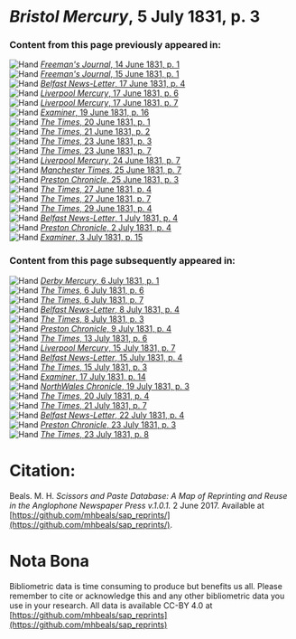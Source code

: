 # *Bristol Mercury*, 5 July 1831, p. 3  
  
### Content from this page previously appeared in:  
![Hand](http://scissorsandpaste.net/wp-content/uploads/2017/06/smallhandpointer.png) [*Freeman's Journal*, 14 June 1831, p. 1](https://mhbeals.github.io/sap_html/Freeman's-Journal/Freeman's-Journal-14-June-1831-p-1)  
![Hand](http://scissorsandpaste.net/wp-content/uploads/2017/06/smallhandpointer.png) [*Freeman's Journal*, 15 June 1831, p. 1](https://mhbeals.github.io/sap_html/Freeman's-Journal/Freeman's-Journal-15-June-1831-p-1)  
![Hand](http://scissorsandpaste.net/wp-content/uploads/2017/06/smallhandpointer.png) [*Belfast News-Letter*, 17 June 1831, p. 4](https://mhbeals.github.io/sap_html/Belfast-News-Letter/Belfast-News-Letter-17-June-1831-p-4)  
![Hand](http://scissorsandpaste.net/wp-content/uploads/2017/06/smallhandpointer.png) [*Liverpool Mercury*, 17 June 1831, p. 6](https://mhbeals.github.io/sap_html/Liverpool-Mercury/Liverpool-Mercury-17-June-1831-p-6)  
![Hand](http://scissorsandpaste.net/wp-content/uploads/2017/06/smallhandpointer.png) [*Liverpool Mercury*, 17 June 1831, p. 7](https://mhbeals.github.io/sap_html/Liverpool-Mercury/Liverpool-Mercury-17-June-1831-p-7)  
![Hand](http://scissorsandpaste.net/wp-content/uploads/2017/06/smallhandpointer.png) [*Examiner*, 19 June 1831, p. 16](https://mhbeals.github.io/sap_html/Examiner/Examiner-19-June-1831-p-16)  
![Hand](http://scissorsandpaste.net/wp-content/uploads/2017/06/smallhandpointer.png) [*The Times*, 20 June 1831, p. 1](https://mhbeals.github.io/sap_html/The-Times/The-Times-20-June-1831-p-1)  
![Hand](http://scissorsandpaste.net/wp-content/uploads/2017/06/smallhandpointer.png) [*The Times*, 21 June 1831, p. 2](https://mhbeals.github.io/sap_html/The-Times/The-Times-21-June-1831-p-2)  
![Hand](http://scissorsandpaste.net/wp-content/uploads/2017/06/smallhandpointer.png) [*The Times*, 23 June 1831, p. 3](https://mhbeals.github.io/sap_html/The-Times/The-Times-23-June-1831-p-3)  
![Hand](http://scissorsandpaste.net/wp-content/uploads/2017/06/smallhandpointer.png) [*The Times*, 23 June 1831, p. 7](https://mhbeals.github.io/sap_html/The-Times/The-Times-23-June-1831-p-7)  
![Hand](http://scissorsandpaste.net/wp-content/uploads/2017/06/smallhandpointer.png) [*Liverpool Mercury*, 24 June 1831, p. 7](https://mhbeals.github.io/sap_html/Liverpool-Mercury/Liverpool-Mercury-24-June-1831-p-7)  
![Hand](http://scissorsandpaste.net/wp-content/uploads/2017/06/smallhandpointer.png) [*Manchester Times*, 25 June 1831, p. 7](https://mhbeals.github.io/sap_html/Manchester-Times/Manchester-Times-25-June-1831-p-7)  
![Hand](http://scissorsandpaste.net/wp-content/uploads/2017/06/smallhandpointer.png) [*Preston Chronicle*, 25 June 1831, p. 3](https://mhbeals.github.io/sap_html/Preston-Chronicle/Preston-Chronicle-25-June-1831-p-3)  
![Hand](http://scissorsandpaste.net/wp-content/uploads/2017/06/smallhandpointer.png) [*The Times*, 27 June 1831, p. 4](https://mhbeals.github.io/sap_html/The-Times/The-Times-27-June-1831-p-4)  
![Hand](http://scissorsandpaste.net/wp-content/uploads/2017/06/smallhandpointer.png) [*The Times*, 27 June 1831, p. 7](https://mhbeals.github.io/sap_html/The-Times/The-Times-27-June-1831-p-7)  
![Hand](http://scissorsandpaste.net/wp-content/uploads/2017/06/smallhandpointer.png) [*The Times*, 29 June 1831, p. 4](https://mhbeals.github.io/sap_html/The-Times/The-Times-29-June-1831-p-4)  
![Hand](http://scissorsandpaste.net/wp-content/uploads/2017/06/smallhandpointer.png) [*Belfast News-Letter*, 1 July 1831, p. 4](https://mhbeals.github.io/sap_html/Belfast-News-Letter/Belfast-News-Letter-1-July-1831-p-4)  
![Hand](http://scissorsandpaste.net/wp-content/uploads/2017/06/smallhandpointer.png) [*Preston Chronicle*, 2 July 1831, p. 4](https://mhbeals.github.io/sap_html/Preston-Chronicle/Preston-Chronicle-2-July-1831-p-4)  
![Hand](http://scissorsandpaste.net/wp-content/uploads/2017/06/smallhandpointer.png) [*Examiner*, 3 July 1831, p. 15](https://mhbeals.github.io/sap_html/Examiner/Examiner-3-July-1831-p-15)  
  
### Content from this page subsequently appeared in:  
![Hand](http://scissorsandpaste.net/wp-content/uploads/2017/06/smallhandpointer.png) [*Derby Mercury*, 6 July 1831, p. 1](https://mhbeals.github.io/sap_html/Derby-Mercury/Derby-Mercury-6-July-1831-p-1)  
![Hand](http://scissorsandpaste.net/wp-content/uploads/2017/06/smallhandpointer.png) [*The Times*, 6 July 1831, p. 6](https://mhbeals.github.io/sap_html/The-Times/The-Times-6-July-1831-p-6)  
![Hand](http://scissorsandpaste.net/wp-content/uploads/2017/06/smallhandpointer.png) [*The Times*, 6 July 1831, p. 7](https://mhbeals.github.io/sap_html/The-Times/The-Times-6-July-1831-p-7)  
![Hand](http://scissorsandpaste.net/wp-content/uploads/2017/06/smallhandpointer.png) [*Belfast News-Letter*, 8 July 1831, p. 4](https://mhbeals.github.io/sap_html/Belfast-News-Letter/Belfast-News-Letter-8-July-1831-p-4)  
![Hand](http://scissorsandpaste.net/wp-content/uploads/2017/06/smallhandpointer.png) [*The Times*, 8 July 1831, p. 3](https://mhbeals.github.io/sap_html/The-Times/The-Times-8-July-1831-p-3)  
![Hand](http://scissorsandpaste.net/wp-content/uploads/2017/06/smallhandpointer.png) [*Preston Chronicle*, 9 July 1831, p. 4](https://mhbeals.github.io/sap_html/Preston-Chronicle/Preston-Chronicle-9-July-1831-p-4)  
![Hand](http://scissorsandpaste.net/wp-content/uploads/2017/06/smallhandpointer.png) [*The Times*, 13 July 1831, p. 6](https://mhbeals.github.io/sap_html/The-Times/The-Times-13-July-1831-p-6)  
![Hand](http://scissorsandpaste.net/wp-content/uploads/2017/06/smallhandpointer.png) [*Liverpool Mercury*, 15 July 1831, p. 7](https://mhbeals.github.io/sap_html/Liverpool-Mercury/Liverpool-Mercury-15-July-1831-p-7)  
![Hand](http://scissorsandpaste.net/wp-content/uploads/2017/06/smallhandpointer.png) [*Belfast News-Letter*, 15 July 1831, p. 4](https://mhbeals.github.io/sap_html/Belfast-News-Letter/Belfast-News-Letter-15-July-1831-p-4)  
![Hand](http://scissorsandpaste.net/wp-content/uploads/2017/06/smallhandpointer.png) [*The Times*, 15 July 1831, p. 3](https://mhbeals.github.io/sap_html/The-Times/The-Times-15-July-1831-p-3)  
![Hand](http://scissorsandpaste.net/wp-content/uploads/2017/06/smallhandpointer.png) [*Examiner*, 17 July 1831, p. 14](https://mhbeals.github.io/sap_html/Examiner/Examiner-17-July-1831-p-14)  
![Hand](http://scissorsandpaste.net/wp-content/uploads/2017/06/smallhandpointer.png) [*NorthWales Chronicle*, 19 July 1831, p. 3](https://mhbeals.github.io/sap_html/NorthWales-Chronicle/NorthWales-Chronicle-19-July-1831-p-3)  
![Hand](http://scissorsandpaste.net/wp-content/uploads/2017/06/smallhandpointer.png) [*The Times*, 20 July 1831, p. 4](https://mhbeals.github.io/sap_html/The-Times/The-Times-20-July-1831-p-4)  
![Hand](http://scissorsandpaste.net/wp-content/uploads/2017/06/smallhandpointer.png) [*The Times*, 21 July 1831, p. 7](https://mhbeals.github.io/sap_html/The-Times/The-Times-21-July-1831-p-7)  
![Hand](http://scissorsandpaste.net/wp-content/uploads/2017/06/smallhandpointer.png) [*Belfast News-Letter*, 22 July 1831, p. 4](https://mhbeals.github.io/sap_html/Belfast-News-Letter/Belfast-News-Letter-22-July-1831-p-4)  
![Hand](http://scissorsandpaste.net/wp-content/uploads/2017/06/smallhandpointer.png) [*Preston Chronicle*, 23 July 1831, p. 3](https://mhbeals.github.io/sap_html/Preston-Chronicle/Preston-Chronicle-23-July-1831-p-3)  
![Hand](http://scissorsandpaste.net/wp-content/uploads/2017/06/smallhandpointer.png) [*The Times*, 23 July 1831, p. 8](https://mhbeals.github.io/sap_html/The-Times/The-Times-23-July-1831-p-8)  


# Citation: 

Beals. M. H. *Scissors and Paste Database: A Map of Reprinting and Reuse in the Anglophone Newspaper Press v.1.0.1.* 2 June 2017. Available at [https://github.com/mhbeals/sap_reprints/](https://github.com/mhbeals/sap_reprints/). 

# Nota Bona

Bibliometric data is time consuming to produce but benefits us all. Please remember to cite or acknowledge this and any other bibliometric data you use in your research. All data is available CC-BY 4.0 at [https://github.com/mhbeals/sap_reprints](https://github.com/mhbeals/sap_reprints)